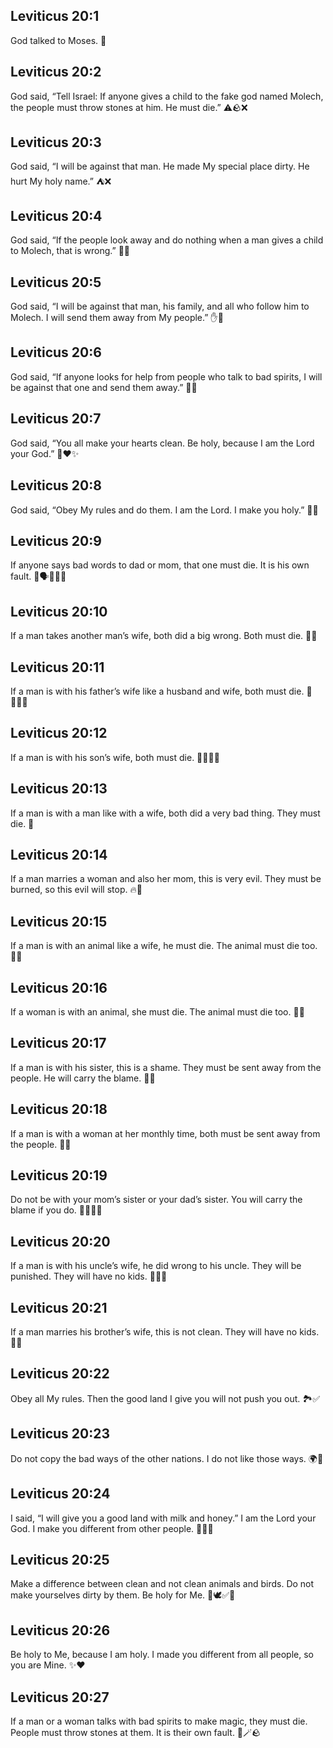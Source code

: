 ## Leviticus 20:1
God talked to Moses. 📣
## Leviticus 20:2
God said, “Tell Israel: If anyone gives a child to the fake god named Molech, the people must throw stones at him. He must die.” ⚠️🪨❌
## Leviticus 20:3
God said, “I will be against that man. He made My special place dirty. He hurt My holy name.” ⛺❌
## Leviticus 20:4
God said, “If the people look away and do nothing when a man gives a child to Molech, that is wrong.” 🙈❌
## Leviticus 20:5
God said, “I will be against that man, his family, and all who follow him to Molech. I will send them away from My people.” ✋🚫
## Leviticus 20:6
God said, “If anyone looks for help from people who talk to bad spirits, I will be against that one and send them away.” 👻🚫
## Leviticus 20:7
God said, “You all make your hearts clean. Be holy, because I am the Lord your God.” 🧼❤️✨
## Leviticus 20:8
God said, “Obey My rules and do them. I am the Lord. I make you holy.” 📜✅
## Leviticus 20:9
If anyone says bad words to dad or mom, that one must die. It is his own fault. 🚫🗣️👨‍👩‍👧
## Leviticus 20:10
If a man takes another man’s wife, both did a big wrong. Both must die. 🚫💔
## Leviticus 20:11
If a man is with his father’s wife like a husband and wife, both must die. 🚫👨‍👩‍👦
## Leviticus 20:12
If a man is with his son’s wife, both must die. 🚫👨‍👩‍👦
## Leviticus 20:13
If a man is with a man like with a wife, both did a very bad thing. They must die. 🚫
## Leviticus 20:14
If a man marries a woman and also her mom, this is very evil. They must be burned, so this evil will stop. 🔥🚫
## Leviticus 20:15
If a man is with an animal like a wife, he must die. The animal must die too. 🐄🚫
## Leviticus 20:16
If a woman is with an animal, she must die. The animal must die too. 🐑🚫
## Leviticus 20:17
If a man is with his sister, this is a shame. They must be sent away from the people. He will carry the blame. 🚫👫
## Leviticus 20:18
If a man is with a woman at her monthly time, both must be sent away from the people. 🚫📅
## Leviticus 20:19
Do not be with your mom’s sister or your dad’s sister. You will carry the blame if you do. 🚫👩‍🦳👩
## Leviticus 20:20
If a man is with his uncle’s wife, he did wrong to his uncle. They will be punished. They will have no kids. 🚫👨‍🦳
## Leviticus 20:21
If a man marries his brother’s wife, this is not clean. They will have no kids. 🚫👫
## Leviticus 20:22
Obey all My rules. Then the good land I give you will not push you out. 🏞️✅
## Leviticus 20:23
Do not copy the bad ways of the other nations. I do not like those ways. 🌍🚫
## Leviticus 20:24
I said, “I will give you a good land with milk and honey.” I am the Lord your God. I make you different from other people. 🥛🍯🏡
## Leviticus 20:25
Make a difference between clean and not clean animals and birds. Do not make yourselves dirty by them. Be holy for Me. 🐑🕊️✅🚫
## Leviticus 20:26
Be holy to Me, because I am holy. I made you different from all people, so you are Mine. ✨❤️
## Leviticus 20:27
If a man or a woman talks with bad spirits to make magic, they must die. People must throw stones at them. It is their own fault. 👻🪄🪨

